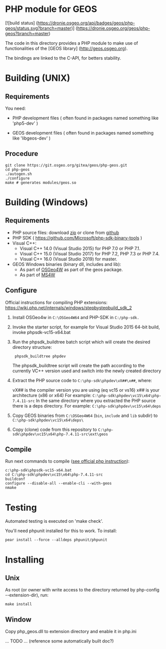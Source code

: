 PHP module for GEOS
===================

[![build status]
(https://dronie.osgeo.org/api/badges/geos/php-geos/status.svg?branch=master)]
(https://dronie.osgeo.org/geos/php-geos?branch=master)

The code in this directory provides a PHP module to make use
of functionalities of the [GEOS library] (http://geos.osgeo.org).

The bindings are linked to the C-API, for betters stability.

# Building (UNIX)

## Requirements

You need:

  - PHP development files
    ( often found in packages named something like 'php5-dev' )

  - GEOS development files
    ( often found in packages named something like 'libgeos-dev' )

## Procedure

    git clone https://git.osgeo.org/gitea/geos/php-geos.git
    cd php-geos
    ./autogen.sh
    ./configure
    make # generates modules/geos.so
# Building (Windows)

## Requirements

- PHP source files:  download [zip](http://windows.php.net/download/) or clone from [github](https://github.com/php/php-src)
- PHP SDK ( https://github.com/Microsoft/php-sdk-binary-tools )
- Visual C++:
  * Visual C++ 14.0 (Visual Studio 2015) for PHP 7.0 or PHP 7.1.
  * Visual C++ 15.0 (Visual Studio 2017) for PHP 7.2, PHP 7.3 or PHP 7.4.
  * Visual C++ 16.0 (Visual Studio 2019) for master. 
- GEOS Windows binaries (binary dll, includes and lib):
    * As part of [OSGeo4W](http://osgeo4w.osgeo.org/) as part of the geos package.
    * As part of [MS4W](https://ms4w.com/)

## Configure

Official instructions for compiling PHP extensions: https://wiki.php.net/internals/windows/stepbystepbuild_sdk_2

1. Install OSGeo4w in `C:\OSGeo4W64` and PHP-SDK in `C:/php-sdk.` 
2. Invoke the starter script, for example for Visual Studio 2015 64-bit build, invoke phpsdk-vc15-x64.bat
3. Run the phpsdk_buildtree batch script which will create the desired directory structure:
   
        phpsdk_buildtree phpdev
   
    The phpsdk_buildtree script will create the path according to the currently VC++ version used and switch into the newly created directory
4. Extract the PHP source code to `C:\php-sdk\phpdev\vX##\x##`, where:

    vX## is the compiler version you are using (eq vc15 or vs16)
    x## is your architecture (x86 or x64)
    For example: `C:\php-sdk\phpdev\vc15\x64\php-7.4.11-src`
    In the same directory where you extracted the PHP source there is a deps directory. 
    For example: `C:\php-sdk\phpdev\vc15\x64\deps`

5. Copy GEOS binaries from `C:\OSGeo4W64` (`bin`, `include` and `lib` subdir) to `C:\php-sdk\phpdev\vc15\x64\deps\`
6. Copy (clone) code from this repository to `C:\php-sdk\phpdev\vc15\x64\php-7.4.11-src\ext\geos`
 
 
## Compile

Run next commands to compile ([see official php instruction](https://wiki.php.net/internals/windows/stepbystepbuild_sdk_2)):
    
    c:\php-sdk\phpsdk-vc15-x64.bat
    cd C:\php-sdk\phpdev\vc15\x64\php-7.4.11-src
    buildconf
    configure --disable-all --enable-cli --with-geos
    nmake

# Testing

Automated testing is executed on 'make check'.

You'll need phpunit installed for this to work. To install:

    pear install --force --alldeps phpunit/phpunit

# Installing

## Unix

As root (or owner with write access to the directory
returned by php-config --extension-dir), run:

    make install

## Window

Copy php_geos.dll to extension directory and enable it in php.ini

 ... TODO ...
 (reference some automatically built doc?)

